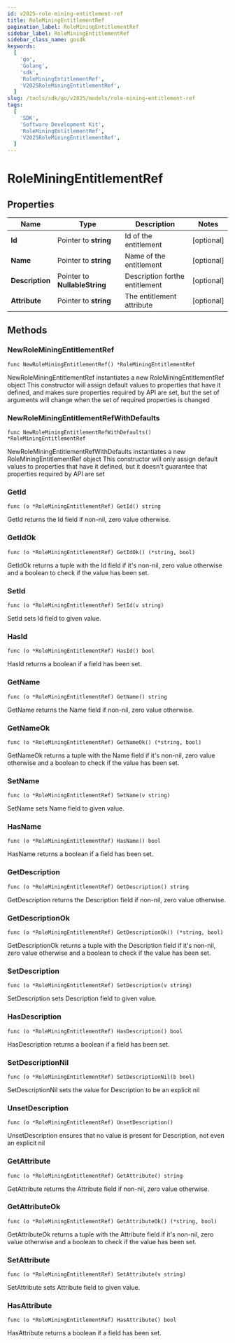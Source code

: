 ```yaml
---
id: v2025-role-mining-entitlement-ref
title: RoleMiningEntitlementRef
pagination_label: RoleMiningEntitlementRef
sidebar_label: RoleMiningEntitlementRef
sidebar_class_name: gosdk
keywords:
  [
    'go',
    'Golang',
    'sdk',
    'RoleMiningEntitlementRef',
    'V2025RoleMiningEntitlementRef',
  ]
slug: /tools/sdk/go/v2025/models/role-mining-entitlement-ref
tags:
  [
    'SDK',
    'Software Development Kit',
    'RoleMiningEntitlementRef',
    'V2025RoleMiningEntitlementRef',
  ]
---
```


# RoleMiningEntitlementRef

## Properties

| Name | Type | Description | Notes |
| --- | --- | --- | --- |
| **Id** | Pointer to **string** | Id of the entitlement | [optional] |
| **Name** | Pointer to **string** | Name of the entitlement | [optional] |
| **Description** | Pointer to **NullableString** | Description forthe entitlement | [optional] |
| **Attribute** | Pointer to **string** | The entitlement attribute | [optional] |

## Methods

### NewRoleMiningEntitlementRef

`func NewRoleMiningEntitlementRef() *RoleMiningEntitlementRef`

NewRoleMiningEntitlementRef instantiates a new RoleMiningEntitlementRef object This constructor will assign default values to properties that have it defined, and makes sure properties required by API are set, but the set of arguments will change when the set of required properties is changed

### NewRoleMiningEntitlementRefWithDefaults

`func NewRoleMiningEntitlementRefWithDefaults() *RoleMiningEntitlementRef`

NewRoleMiningEntitlementRefWithDefaults instantiates a new RoleMiningEntitlementRef object This constructor will only assign default values to properties that have it defined, but it doesn't guarantee that properties required by API are set

### GetId

`func (o *RoleMiningEntitlementRef) GetId() string`

GetId returns the Id field if non-nil, zero value otherwise.

### GetIdOk

`func (o *RoleMiningEntitlementRef) GetIdOk() (*string, bool)`

GetIdOk returns a tuple with the Id field if it's non-nil, zero value otherwise and a boolean to check if the value has been set.

### SetId

`func (o *RoleMiningEntitlementRef) SetId(v string)`

SetId sets Id field to given value.

### HasId

`func (o *RoleMiningEntitlementRef) HasId() bool`

HasId returns a boolean if a field has been set.

### GetName

`func (o *RoleMiningEntitlementRef) GetName() string`

GetName returns the Name field if non-nil, zero value otherwise.

### GetNameOk

`func (o *RoleMiningEntitlementRef) GetNameOk() (*string, bool)`

GetNameOk returns a tuple with the Name field if it's non-nil, zero value otherwise and a boolean to check if the value has been set.

### SetName

`func (o *RoleMiningEntitlementRef) SetName(v string)`

SetName sets Name field to given value.

### HasName

`func (o *RoleMiningEntitlementRef) HasName() bool`

HasName returns a boolean if a field has been set.

### GetDescription

`func (o *RoleMiningEntitlementRef) GetDescription() string`

GetDescription returns the Description field if non-nil, zero value otherwise.

### GetDescriptionOk

`func (o *RoleMiningEntitlementRef) GetDescriptionOk() (*string, bool)`

GetDescriptionOk returns a tuple with the Description field if it's non-nil, zero value otherwise and a boolean to check if the value has been set.

### SetDescription

`func (o *RoleMiningEntitlementRef) SetDescription(v string)`

SetDescription sets Description field to given value.

### HasDescription

`func (o *RoleMiningEntitlementRef) HasDescription() bool`

HasDescription returns a boolean if a field has been set.

### SetDescriptionNil

`func (o *RoleMiningEntitlementRef) SetDescriptionNil(b bool)`

SetDescriptionNil sets the value for Description to be an explicit nil

### UnsetDescription

`func (o *RoleMiningEntitlementRef) UnsetDescription()`

UnsetDescription ensures that no value is present for Description, not even an explicit nil

### GetAttribute

`func (o *RoleMiningEntitlementRef) GetAttribute() string`

GetAttribute returns the Attribute field if non-nil, zero value otherwise.

### GetAttributeOk

`func (o *RoleMiningEntitlementRef) GetAttributeOk() (*string, bool)`

GetAttributeOk returns a tuple with the Attribute field if it's non-nil, zero value otherwise and a boolean to check if the value has been set.

### SetAttribute

`func (o *RoleMiningEntitlementRef) SetAttribute(v string)`

SetAttribute sets Attribute field to given value.

### HasAttribute

`func (o *RoleMiningEntitlementRef) HasAttribute() bool`

HasAttribute returns a boolean if a field has been set.
